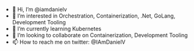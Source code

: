 - 👋 Hi, I’m @iamdanielv
- 👀 I’m interested in Orchestration, Containerization, .Net, GoLang, Development Tooling
- 🌱 I’m currently learning Kubernetes
- 💞️ I’m looking to collaborate on Containerization, Development Tooling
- 📫 How to reach me on twitter: @IAmDanielV

<!---
dvintel/dvintel is a ✨ special ✨ repository because its `README.md` (this file) appears on your GitHub profile.
You can click the Preview link to take a look at your changes.
--->
